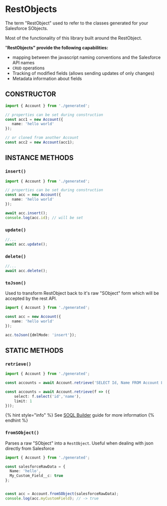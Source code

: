 # RestObjects

The term "RestObject" used to refer to the classes generated for your Salesforce SObjects.

Most of the functionality of this library built around the RestObject.    
  
"**RestObjects" provide the following capabilities:**

* mapping between the javascript naming conventions and the Salesforce API names
* `CRUD` operations
* Tracking of modified fields \(allows sending updates of only changes\)
* Metadata information about fields

## CONSTRUCTOR

```typescript
import { Account } from './generated';

// properties can be set during construction
const acc1 = new Account({
   name: 'hello world'
});

// or cloned from another Account
const acc2 = new Account(acc1);
```

## INSTANCE METHODS

### `insert()`

```typescript
import { Account } from './generated';

// properties can be set during construction
const acc = new Account({
   name: 'hello world'
});

await acc.insert();
console.log(acc.id); // will be set
```

### `update()`

```typescript
//...
await acc.update();
```

### `delete()`

```typescript
//...
await acc.delete();
```

### `toJson()`

Used to transform RestObject back to it's raw "SObject" form which will be accepted by the rest API.

```typescript
import { Account } from './generated';

const acc = new Account({
   name: 'hello world'
});

acc.toJson({dmlMode: 'insert'});
```

## STATIC METHODS

### `retrieve()`

```typescript
import { Account } from './generated';

const accounts = await Account.retrieve('SELECT Id, Name FROM Account LIMIT 1');

const accounts = await Account.retrieve(f => ({
    select: f.select('id','name'),
    limit: 1
}));
```

{% hint style="info" %}
See [SOQL Builder](../query-builder/) guide for more information
{% endhint %}

### `fromSObject()`

Parses a raw "SObject" into a `RestObject`. Useful when dealing with json directly from Salesforce

```typescript
import { Account } from './generated';

const salesforceRawData = {
  Name: 'hello',
  My_Custom_Field__c: true
};


const acc = Account.fromSObject(salesforceRawData);
console.log(acc.myCustomField); // -> true
```

